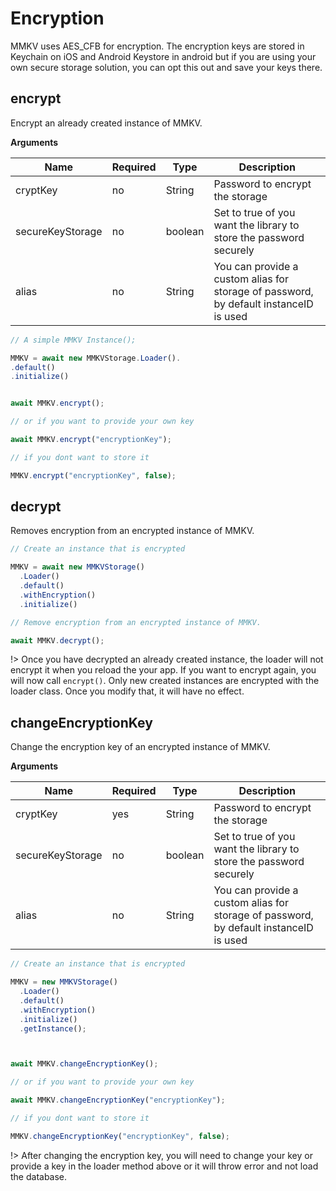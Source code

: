 # Encryption

MMKV uses AES_CFB for encryption. The encryption keys are stored in Keychain on iOS and Android Keystore in android but if you are using your own secure storage solution, you can opt this out and save your keys there.

## encrypt

Encrypt an already created instance of MMKV.

**Arguments**

| Name             | Required | Type    | Description                                                                           |
| ---------------- | -------- | ------- | ------------------------------------------------------------------------------------- |
| cryptKey         | no      | String  | Password to encrypt the storage                                                       |
| secureKeyStorage | no       | boolean | Set to true of you want the library to store the password securely                    |
| alias            | no       | String  | You can provide a custom alias for storage of password, by default instanceID is used |

```js
// A simple MMKV Instance();

MMKV = await new MMKVStorage.Loader().
.default()
.initialize()


await MMKV.encrypt();

// or if you want to provide your own key

await MMKV.encrypt("encryptionKey");

// if you dont want to store it

MMKV.encrypt("encryptionKey", false);


```

## decrypt

Removes encryption from an encrypted instance of MMKV.

```js
// Create an instance that is encrypted

MMKV = await new MMKVStorage()
  .Loader()
  .default()
  .withEncryption()
  .initialize()

// Remove encryption from an encrypted instance of MMKV.

await MMKV.decrypt();


```

!> Once you have decrypted an already created instance, the loader will not encrypt it when you reload the your app. If you want to encrypt again, you will now call `encrypt()`. Only new created instances are encrypted with the loader class. Once you modify that, it will have no effect. 


## changeEncryptionKey

Change the encryption key of an encrypted instance of MMKV.

**Arguments**

| Name             | Required | Type    | Description                                                                           |
| ---------------- | -------- | ------- | ------------------------------------------------------------------------------------- |
| cryptKey         | yes      | String  | Password to encrypt the storage                                                       |
| secureKeyStorage | no       | boolean | Set to true of you want the library to store the password securely                    |
| alias            | no       | String  | You can provide a custom alias for storage of password, by default instanceID is used |

```js
// Create an instance that is encrypted

MMKV = new MMKVStorage()
  .Loader()
  .default()
  .withEncryption()
  .initialize()
  .getInstance();



await MMKV.changeEncryptionKey();

// or if you want to provide your own key

await MMKV.changeEncryptionKey("encryptionKey");

// if you dont want to store it

MMKV.changeEncryptionKey("encryptionKey", false);

```


!> After changing the encryption key, you will need to change your key or provide a key in the loader method above or it will throw error and not load the database.
